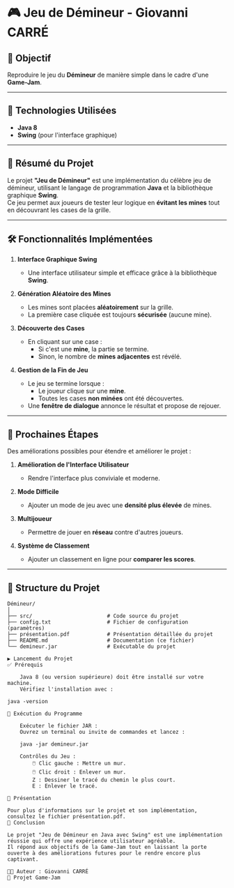 # 🎮 Jeu de Démineur - Giovanni CARRÉ

## 🎯 Objectif  
Reproduire le jeu du **Démineur** de manière simple dans le cadre d'une **Game-Jam**.  

---

## 🚀 Technologies Utilisées  
- **Java 8**  
- **Swing** (pour l'interface graphique)  

---

## 📝 Résumé du Projet  

Le projet **"Jeu de Démineur"** est une implémentation du célèbre jeu de démineur, utilisant le langage de programmation **Java** et la bibliothèque graphique **Swing**.  
Ce jeu permet aux joueurs de tester leur logique en **évitant les mines** tout en découvrant les cases de la grille.

---

## 🛠️ Fonctionnalités Implémentées  

1. **Interface Graphique Swing**  
   - Une interface utilisateur simple et efficace grâce à la bibliothèque **Swing**.  

2. **Génération Aléatoire des Mines**  
   - Les mines sont placées **aléatoirement** sur la grille.  
   - La première case cliquée est toujours **sécurisée** (aucune mine).  

3. **Découverte des Cases**  
   - En cliquant sur une case :  
     - Si c'est une **mine**, la partie se termine.  
     - Sinon, le nombre de **mines adjacentes** est révélé.  

4. **Gestion de la Fin de Jeu**  
   - Le jeu se termine lorsque :  
     - Le joueur clique sur une **mine**.  
     - Toutes les cases **non minées** ont été découvertes.  
   - Une **fenêtre de dialogue** annonce le résultat et propose de rejouer.  

---

## 🔮 Prochaines Étapes  

Des améliorations possibles pour étendre et améliorer le projet :  

1. **Amélioration de l'Interface Utilisateur**  
   - Rendre l'interface plus conviviale et moderne.  

2. **Mode Difficile**  
   - Ajouter un mode de jeu avec une **densité plus élevée** de mines.  

3. **Multijoueur**  
   - Permettre de jouer en **réseau** contre d'autres joueurs.  

4. **Système de Classement**  
   - Ajouter un classement en ligne pour **comparer les scores**.  

---

## 📂 Structure du Projet  

```plaintext
Démineur/
│
├── src/                        # Code source du projet
├── config.txt                  # Fichier de configuration (paramètres)
├── présentation.pdf            # Présentation détaillée du projet
├── README.md                   # Documentation (ce fichier)
└── demineur.jar                # Exécutable du projet

▶️ Lancement du Projet
✅ Prérequis

    Java 8 (ou version supérieure) doit être installé sur votre machine.
    Vérifiez l'installation avec :

java -version

🚀 Exécution du Programme

    Exécuter le fichier JAR :
    Ouvrez un terminal ou invite de commandes et lancez :

    java -jar demineur.jar

    Contrôles du Jeu :
        🖱️ Clic gauche : Mettre un mur.
        🖱️ Clic droit : Enlever un mur.
        Z : Dessiner le tracé du chemin le plus court.
        E : Enlever le tracé.

📄 Présentation

Pour plus d'informations sur le projet et son implémentation, consultez le fichier présentation.pdf.
🎉 Conclusion

Le projet "Jeu de Démineur en Java avec Swing" est une implémentation réussie qui offre une expérience utilisateur agréable.
Il répond aux objectifs de la Game-Jam tout en laissant la porte ouverte à des améliorations futures pour le rendre encore plus captivant.

👨‍💻 Auteur : Giovanni CARRÉ
📅 Projet Game-Jam
